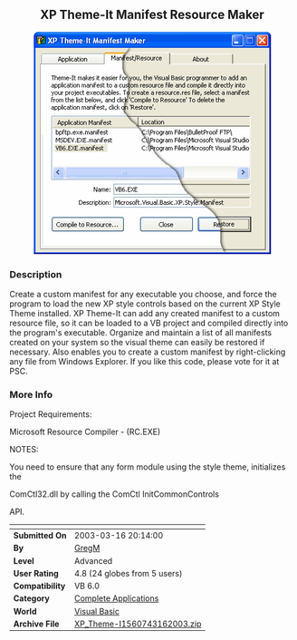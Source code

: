 ﻿<div align="center">

## XP Theme\-It Manifest Resource Maker

<img src="PIC200331714153512.gif">
</div>

### Description

Create a custom manifest for any executable you choose, and force the program to load the new XP style controls based on the current XP Style Theme installed. XP Theme-It can add any created manifest to a custom resource file, so it can be loaded to a VB project and compiled directly into the program's executable. Organize and maintain a list of all manifests created on your system so the visual theme can easily be restored if necessary. Also enables you to create a custom manifest by right-clicking any file from Windows Explorer. If you like this code, please vote for it at PSC.
 
### More Info
 
Project Requirements:

Microsoft Resource Compiler - (RC.EXE)

NOTES:

You need to ensure that any form module using the style theme, initializes the

ComCtl32.dll by calling the ComCtl InitCommonControls

API.


<span>             |<span>
---                |---
**Submitted On**   |2003-03-16 20:14:00
**By**             |[GregM](https://github.com/Planet-Source-Code/PSCIndex/blob/master/ByAuthor/gregm.md)
**Level**          |Advanced
**User Rating**    |4.8 (24 globes from 5 users)
**Compatibility**  |VB 6\.0
**Category**       |[Complete Applications](https://github.com/Planet-Source-Code/PSCIndex/blob/master/ByCategory/complete-applications__1-27.md)
**World**          |[Visual Basic](https://github.com/Planet-Source-Code/PSCIndex/blob/master/ByWorld/visual-basic.md)
**Archive File**   |[XP\_Theme\-I1560743162003\.zip](https://github.com/Planet-Source-Code/gregm-xp-theme-it-manifest-resource-maker__1-43986/archive/master.zip)









